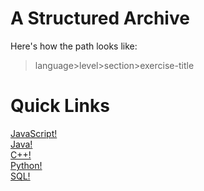 # A Structured Archive
Here's how the path looks like:
> language>level>section>exercise-title

# Quick Links
[JavaScript!](https://codehs.com/practice/javascript) <br>
[Java!](https://codehs.com/practice/java) <br>
[C++!](https://codehs.com/practice/cpp) <br>
[Python!](http://codehs.com/practice/python) <br>
[SQL!](https://codehs.com/practice/sql) <br>
